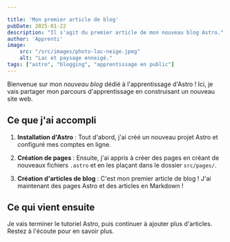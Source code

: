 ```yaml
---

title: 'Mon premier article de blog'
pubDate: 2025-01-22
description: "Il s'agit du premier article de mon nouveau blog Astro."
author: 'Apprenti'
image:
    src: "/src/images/photo-lac-neige.jpeg"
    alt: "Lac et paysage enneigé."
tags: ["astro", "blogging", "apprentissage en public"]
---
```

Bienvenue sur mon _nouveau blog_ dédié à l'apprentissage d'Astro ! Ici, je vais partager mon parcours d'apprentissage en construisant un nouveau site web.

## Ce que j'ai accompli

1. **Installation d'Astro** : Tout d'abord, j'ai créé un nouveau projet Astro et configuré mes comptes en ligne.

2. **Création de pages** : Ensuite, j'ai appris à créer des pages en créant de nouveaux fichiers `.astro` et en les plaçant dans le dossier `src/pages/`.

3. **Création d'articles de blog** : C'est mon premier article de blog ! J'ai maintenant des pages Astro et des articles en Markdown !

## Ce qui vient ensuite

Je vais terminer le tutoriel Astro, puis continuer à ajouter plus d'articles. Restez à l'écoute pour en savoir plus.